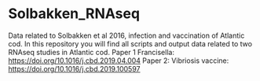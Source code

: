 # Solbakken_RNAseq
Data related to Solbakken et al 2016, infection and vaccination of Atlantic cod. 
In this repository you will find all scripts and output data related to two RNAseq studies in Atlantic cod. 
Paper 1 Francisella: https://doi.org/10.1016/j.cbd.2019.04.004
Paper 2: Vibriosis vaccine: https://doi.org/10.1016/j.cbd.2019.100597
